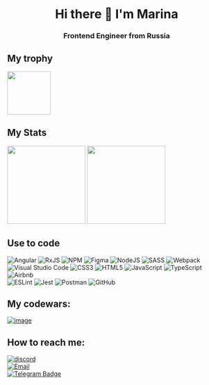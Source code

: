 <h1 align="center"> Hi there 👋 I'm Marina</h1>

<h3 align="center">Frontend Engineer from Russia</h3>

## My trophy
<p>
  <img height="100em" src="https://github-profile-trophy.vercel.app/?username=marigza" />
</p>

## My Stats
<p>
  <img height="180em" src="https://github-readme-stats.vercel.app/api?username=marigza" />
  <img height="180em" src="https://github-readme-stats.vercel.app/api/top-langs/?username=marigza&layout=compact" />
</p>

## Use to code
![Angular](https://img.shields.io/badge/angular-%23DD0031.svg?style=for-the-badge&logo=angular&logoColor=white)
![RxJS](https://img.shields.io/badge/rxjs-%23B7178C.svg?style=for-the-badge&logo=reactivex&logoColor=white)
![NPM](https://img.shields.io/badge/NPM-%23CB3837.svg?style=for-the-badge&logo=npm&logoColor=white)
![Figma](https://img.shields.io/badge/figma-%23F24E1E.svg?style=for-the-badge&logo=figma&logoColor=white)
![NodeJS](https://img.shields.io/badge/node.js-6DA55F?style=for-the-badge&logo=node.js&logoColor=white)
![SASS](https://img.shields.io/badge/SASS-hotpink.svg?style=for-the-badge&logo=SASS&logoColor=white)
![Webpack](https://img.shields.io/badge/webpack-%238DD6F9.svg?style=for-the-badge&logo=webpack&logoColor=black)
<br>
![Visual Studio Code](https://img.shields.io/badge/Visual%20Studio%20Code-0078d7.svg?style=for-the-badge&logo=visual-studio-code&logoColor=white)
![CSS3](https://img.shields.io/badge/css3-%231572B6.svg?style=for-the-badge&logo=css3&logoColor=white)
![HTML5](https://img.shields.io/badge/html5-%23E34F26.svg?style=for-the-badge&logo=html5&logoColor=white)
![JavaScript](https://img.shields.io/badge/javascript-%23323330.svg?style=for-the-badge&logo=javascript&logoColor=%23F7DF1E)
![TypeScript](https://img.shields.io/badge/typescript-%23007ACC.svg?style=for-the-badge&logo=typescript&logoColor=white)
![Airbnb](https://img.shields.io/badge/Airbnb-%23ff5a5f.svg?style=for-the-badge&logo=Airbnb&logoColor=white)
<br>
![ESLint](https://img.shields.io/badge/ESLint-4B3263?style=for-the-badge&logo=eslint&logoColor=white)
![Jest](https://img.shields.io/badge/-jest-%23C21325?style=for-the-badge&logo=jest&logoColor=white)
![Postman](https://img.shields.io/badge/Postman-FF6C37?style=for-the-badge&logo=postman&logoColor=white)
![GitHub](https://img.shields.io/badge/github-%23121011.svg?style=for-the-badge&logo=github&logoColor=white)

## My codewars: 
[![image](https://www.codewars.com/users/rsschool_81f88515f8632de9/badges/small)](https://www.codewars.com/users/rsschool_81f88515f8632de9)

## How to reach me:

[![discord](https://img.shields.io/badge/discord-marinella_g-blue?logo=discord)](https://discord.com/users/marinella_g)
<br>
[![Email](https://img.shields.io/badge/email-marigola%40mail.ru-red?logo=Gmail)](mailto:marigola@mail.ru)
<br>
[![Telegram Badge](https://img.shields.io/badge/telegram-marina_gapeyeva-blue?style=flat&logo=Telegram&logoColor=blue)](https://t.me/marina_gapeyeva)
<!--
**Marigza/Marigza** is a ✨ _special_ ✨ repository because its `README.md` (this file) appears on your GitHub profile.

Here are some ideas to get you started:

- 🔭 I’m currently working on ...
- 🌱 I’m currently learning ...
- 👯 I’m looking to collaborate on ...
- 🤔 I’m looking for help with ...
- 💬 Ask me about ...
- 📫 How to reach me: ...
- 😄 Pronouns: ...
- ⚡ Fun fact: ...
-->
